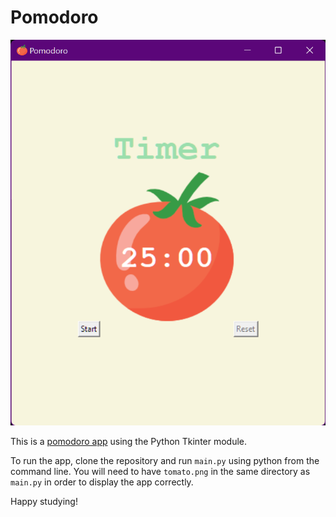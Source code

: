 # Pomodoro

![Pomodoro App](app_image.png)

This is a [pomodoro app](https://en.wikipedia.org/wiki/Pomodoro_Technique) using the Python Tkinter module.

To run the app, clone the repository and run `main.py` using python from the command line. You will need to have `tomato.png` in the same directory as `main.py` in order to display the app correctly.

Happy studying!
